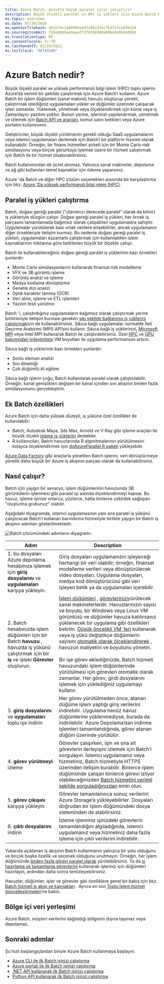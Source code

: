 ```yaml
---
title: Azure Batch, bulutta büyük paralel işler çalıştırır
description: Büyük ölçekli paralel ve HPC iş yükleri için Azure Batch hizmetini kullanma hakkında bilgi edinin
ms.topic: overview
ms.date: 07/30/2020
ms.openlocfilehash: dbd27dc1a00966a2d71952335cfb47c7ca55bc24
ms.sourcegitcommit: f28ebb95ae9aaaff3f87d8388a09b41e0b3445b5
ms.translationtype: MT
ms.contentlocale: tr-TR
ms.lasthandoff: 03/29/2021
ms.locfileid: "98743109"
---
```

# <a name="what-is-azure-batch"></a>Azure Batch nedir?

Büyük ölçekli paralel ve yüksek performanslı bilgi işlem (HPC) toplu işlerini Azure’da verimli bir şekilde çalıştırmak için Azure Batch’i kullanın. Azure Batch bir işlem düğümleri (sanal makine) havuzu oluşturup yönetir, çalıştırmak istediğiniz uygulamaları yükler ve düğümler üzerinde çalışacak işleri zamanlar. Yüklemek, yönetmek veya ölçeklendirmek için küme veya iş Zamanlayıcı yazılımı yoktur. Bunun yerine, işlerinizi yapılandırmak, yönetmek ve izlemek için [Batch API ve araçları](batch-apis-tools.md), komut satırı betikleri veya Azure portalını kullanırsınız.

Geliştiriciler, büyük ölçekli yürütmenin gerekli olduğu SaaS uygulamalarını veya istemci uygulamaları derlemek için Batch’i bir platform hizmeti olarak kullanabilir. Örneğin, bir finans hizmetleri şirketi için bir Monte Carlo risk simülasyonu veya birçok görüntüyü işlemek üzere bir hizmeti çalıştırmak için Batch ile bir hizmet oluşturabilirsiniz.

Batch kullanımından ek ücret alınmaz. Yalnızca sanal makineler, depolama ve ağ gibi kullanılan temel kaynaklar için ödeme yaparsınız.

Azure 'da Batch ve diğer HPC çözüm seçenekleri arasında bir karşılaştırma için bkz. [Azure 'Da yüksek performanslı bilgi işlem (HPC)](/azure/architecture/topics/high-performance-computing/).

## <a name="run-parallel-workloads"></a>Paralel iş yükleri çalıştırma

Batch, doğası gereği paralel ("utandırıcı derecede paralel" olarak da bilinir) iş yükleriyle düzgün çalışır. Doğası gereği paralel iş yükleri, her örnek iş parçasını tamamlamada bağımsız olarak çalışabilen uygulamalara sahiptir. Uygulamalar yürütülerek bazı ortak verilere erişebilirler, ancak uygulamanın diğer örnekleriyle iletişim kurmaz. Bu nedenle doğası gereği paralel iş yükleri, uygulamaları eşzamanlı çalıştırmak için kullanılabilen işlem kaynaklarının miktarına göre belirlenen büyük bir ölçekte çalışır.

Batch ile kullanabileceğiniz doğası gereği paralel iş yüklerinin bazı örnekleri şunlardır:

- Monte Carlo simülasyonlarını kullanarak finansal risk modelleme
- VFX ve 3B görüntü işleme
- Görüntü analizi ve işleme
- Medya kodlama dönüştürme
- Genetik dizi analizi
- Optik karakter tanıma (OCR)
- Veri alımı, işleme ve ETL işlemleri
- Yazılım testi yürütme

Batch 'i, çalıştırdığınız uygulamaların bağımsız olarak çalıştırmak yerine birbirleriyle iletişim kurması gereken [sıkı şekilde bağlanmış iş yüklerini çalıştırmak](batch-mpi.md)için de kullanabilirsiniz. Sıkıca bağlı uygulamalar normalde İleti Geçirme Arabirimi (MPI) API’sini kullanır. Sıkıca bağlı iş yüklerinizi, [Microsoft MPI](/message-passing-interface/microsoft-mpi) veya Intel MPI kullanarak Batch ile çalıştırabilirsiniz. Özel [HPC](../virtual-machines/sizes-hpc.md) ve [GPU bakımından iyileştirilmiş](../virtual-machines/sizes-gpu.md) VM boyutları ile uygulama performansını artırın.

Sıkıca bağlı iş yüklerinin bazı örnekleri şunlardır:

- Sonlu eleman analizi
- Sıvı dinamiği
- Çok düğümlü AI eğitimi

Sıkıca bağlı işlerin çoğu, Batch kullanılarak paralel olarak çalıştırılabilir. Örneğin, kanal genişlikleri değişen bir kanal içinden sıvı akışının birden fazla simülasyonunu gerçekleştirin.

## <a name="additional-batch-capabilities"></a>Ek Batch özellikleri

Azure Batch için daha yüksek düzeyli, iş yüküne özel özellikler de kullanılabilir:

- Batch; Autodesk Maya, 3ds Max, Arnold ve V-Ray gibi işleme araçları ile büyük ölçekli [işleme iş yüklerini](batch-rendering-service.md) destekler. 
- R kullanıcıları, Batch havuzlarında R algoritmalarının yürütülmesini kolayca ölçeklendirmek için [doAzureParallel R paketi](https://github.com/Azure/doAzureParallel) yükleyebilir.

[Azure Data Factory](../data-factory/transform-data-using-dotnet-custom-activity.md) gibi araçlarla yönetilen Batch işlerini, veri dönüştürmeye yönelik daha büyük bir Azure iş akışının parçası olarak da kullanabilirsiniz.

## <a name="how-it-works"></a>Nasıl çalışır?

Batch için yaygın bir senaryo, işlem düğümlerinin havuzunda 3B görüntülerin işlenmesi gibi paralel işi aslında ölçeklendirmeyi kapsar. Bu havuz, işleme işinize onlarca, yüzlerce, hatta binlerce çekirdek sağlayan "oluşturma grubunuz" olabilir.

Aşağıdaki diyagramda, istemci uygulamasının yanı sıra paralel iş yükünü çalıştıracak Batch’i kullanan barındırma hizmetiyle birlikte yaygın bir Batch iş akışının adımları gösterilmektedir.

![Batch çözümündeki adımların diyagramı.](./media/batch-technical-overview/tech_overview_03.png)

|Adım  |Description  |
|---------|---------|
|1. bu dosyaları Azure depolama hesabınıza işlemek için **giriş dosyalarını** ve **uygulamaları** karşıya yükleyin.     |Giriş dosyaları uygulamanızın işleyeceği herhangi bir veri olabilir; örneğin, finansal modelleme verileri veya dönüştürülecek video dosyaları. Uygulama dosyaları, medya kod dönüştürücüsü gibi veri işleyen betik ya da uygulamaları içerebilir.|
|2. Batch hesabınızda işlem düğümleri için bir Batch **havuzu** , havuzda iş yükünü çalıştırmak için bir **iş** ve işteki **Görevler** oluşturun.     | [İşlem düğümleri](nodes-and-pools.md) , [görevlerinizi](jobs-and-tasks.md)yürütecek sanal makinelerlerdir. Havuzlarınızın sayısı ve boyutu, bir Windows veya Linux VM görüntüsü ve düğümler havuza katılırsanız yüklenecek bir uygulama gibi özellikleri belirtin. [Düşük öncelikli VM 'leri](batch-low-pri-vms.md) kullanarak veya iş yükü değiştikçe düğümlerin sayısını [otomatik olarak ölçeklendirerek](batch-automatic-scaling.md) , havuzun maliyetini ve boyutunu yönetin. <br/><br/>Bir işe görev eklediğinizde, Batch hizmeti havuzundaki işlem düğümlerinde yürütülmesi için görevleri otomatik olarak zamanlar. Her görev, girdi dosyalarını işlemek için yüklediğiniz uygulamayı kullanır. |
|3. **giriş dosyalarını** ve **uygulamaları** toplu işe indirin     |Her görev yürütülmeden önce, atanan düğüme işlem yaptığı giriş verilerini indirebilir. Uygulama henüz havuz düğümlerine yüklenmediyse, burada da indirilebilir. Azure Depolama’dan indirme işlemleri tamamlandığında, görev atanan düğüm üzerinde yürütülür.|
|4. **görev yürütmeyi** izleme     |Görevler çalışırken, işin ve ona ait görevlerin ilerleyişini izlemek için Batch’i sorgulayın. İstemci uygulamanız veya hizmetiniz, Batch hizmetiyle HTTPS üzerinden iletişim kurabilir. Binlerce işlem düğümünde çalışan binlerce görevi izliyor olabileceğinizden [Batch hizmetini verimli şekilde sorguladığınızdan](batch-efficient-list-queries.md) emin olun.|
|5. **görev çıkışını** karşıya yükleyin     |Görevler tamamlanınca sonuç verilerini Azure Storage’a yükleyebilirler. Dosyaları doğrudan bir işlem düğümündeki dosya sisteminden de alabilirsiniz.|
|6. **çıktı dosyalarını** indirin     |İzleme işleminiz işinizdeki görevlerin tamamlandığını algıladığında, istemci uygulamanız veya hizmetiniz daha fazla işleme için çıktı verilerini indirebilir.|

Yukarıda açıklanan iş akışının Batch kullanmanın yalnızca bir yolu olduğunu ve birçok başka özellik ve seçenek olduğunu unutmayın. Örneğin, her işlem düğümünde [birden fazla görevi paralel olarak](batch-parallel-node-tasks.md) yürütebilirsiniz. Ya da [iş hazırlama ve tamamlama görevlerini](batch-job-prep-release.md) kullanarak işleriniz için düğümleri hazırlayın, ardından daha sonra temizleyebilirsiniz.

Havuzlar, düğümler, işler ve görevler gibi özelliklere genel bir bakış için bkz. [Batch hizmeti iş akışı ve kaynakları](batch-service-workflow-features.md) . Ayrıca en son [Toplu İşlem hizmet güncelleştirmeleri](https://azure.microsoft.com/updates/?product=batch)’ne bakın.

## <a name="in-region-data-residency"></a>Bölge içi veri yerleşimi
Azure Batch, müşteri verilerini dağıtıldığı bölgenin dışına taşımaz veya depolamaz. 

## <a name="next-steps"></a>Sonraki adımlar

Şu hızlı başlangıçlardan biriyle Azure Batch kullanmaya başlayın:
- [Azure CLI ile ilk Batch işinizi çalıştırma](quick-create-cli.md)
- [Azure portalı ile ilk Batch işinizi çalıştırma](quick-create-portal.md)
- [.NET API kullanarak ilk Batch işinizi çalıştırma](quick-run-dotnet.md)
- [Python API kullanarak ilk Batch işinizi çalıştırma](quick-run-python.md)
